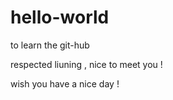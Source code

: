 # hello-world
to learn the git-hub


respected liuning ,  nice to meet you !

wish you have a nice day !
